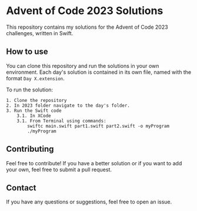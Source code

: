 
# Advent of Code 2023 Solutions

This repository contains my solutions for the Advent of Code 2023 challenges, written in Swift.


## How to use

You can clone this repository and run the solutions in your own environment. Each day's solution is contained in its own file, named with the format `Day X.extension`.

To run the solution: 

    1. Clone the repository
    2. In 2023 folder navigate to the day's folder.
    3. Run the Swift code
        3.1. In XCode
        3.1. From Terminal using commands: 
            swiftc main.swift part1.swift part2.swift -o myProgram
            ./myProgram

## Contributing

Feel free to contribute! If you have a better solution or if you want to add your own, feel free to submit a pull request.

## Contact

If you have any questions or suggestions, feel free to open an issue.

